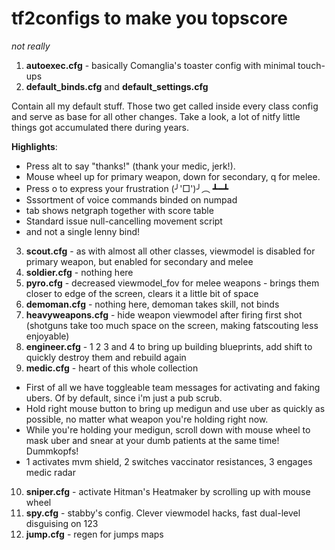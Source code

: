 # tf2configs to make you topscore
_not really_

1. **autoexec.cfg** - basically Comanglia's toaster config with minimal touch-ups
2. **default_binds.cfg** and **default_settings.cfg**

Contain all my default stuff. Those two get called inside every class config and serve as base for all other changes.
Take a look, a lot of nitfy little things got accumulated there during years.

**Highlights**:

* Press alt to say "thanks!" (thank your medic, jerk!).
* Mouse wheel up for primary weapon, down for secondary, q for melee.
* Press o to express your frustration (╯'□')╯︵ ┻━┻
* Sssortment of voice commands binded on numpad
* tab shows netgraph together with score table
* Standard issue null-cancelling movement script
* and not a single lenny bind!

3. **scout.cfg** - as with almost all other classes, viewmodel is disabled for primary weapon, but enabled for secondary and melee
4. **soldier.cfg** - nothing here
5. **pyro.cfg** - decreased viewmodel_fov for melee weapons - brings them closer to edge of the screen, clears it a little bit of space
6. **demoman.cfg** - nothing here, demoman takes skill, not binds
7. **heavyweapons.cfg** - hide weapon viewmodel after firing first shot (shotguns take too much space on the screen, making fatscouting less enjoyable)
8. **engineer.cfg** - 1 2 3 and 4 to bring up building blueprints, add shift to quickly destroy them and rebuild again
9. **medic.cfg** - heart of this whole collection

* First of all we have toggleable team messages for activating and faking ubers. Of by default, since i'm just a pub scrub.
* Hold right mouse button to bring up medigun and use uber as quickly as possible, no matter what weapon you're holding right now.
* While you're holding your medigun, scroll down with mouse wheel to mask uber and snear at your dumb patients at the same time! Dummkopfs!
* 1 activates mvm shield, 2 switches vaccinator resistances, 3 engages medic radar

10. **sniper.cfg** - activate Hitman's Heatmaker by scrolling up with mouse wheel
11. **spy.cfg** - stabby's config. Clever viewmodel hacks, fast dual-level disguising on 123
12. **jump.cfg** - regen for jumps maps
